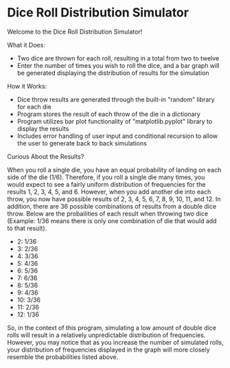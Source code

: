 # Dice Roll Distribution Simulator

Welcome to the Dice Roll Distribution Simulator!

What it Does:
- Two dice are thrown for each roll, resulting in a total from two to twelve
- Enter the number of times you wish to roll the dice, and a bar graph will be generated displaying the distribution of         results for the simulation

How it Works:
- Dice throw results are generated through the built-in "random" library for each die
- Program stores the result of each throw of the die in a dictionary
- Program utilizes bar plot functionality of "matplotlib.pyplot" library to display the results
- Includes error handling of user input and conditional recursion to allow the user to generate back to back simulations

Curious About the Results?

When you roll a single die, you have an equal probability of landing on each side of the die (1/6). Therefore, if you roll a single die many times, you would expect to see a fairly uniform distribution of frequencies for the results 1, 2, 3, 4, 5, and 6. However, when you add another die into each throw, you now have possible results of 2, 3, 4, 5, 6, 7, 8, 9, 10, 11, and 12. In addition, there are 36 possible combinations of results from a double dice throw. Below are the probailities of each result when throwing two dice (Example: 1/36 means there is only one combination of die that would add to that result).

- 2:  1/36
- 3:  2/36 
- 4:  3/36
- 5:  4/36
- 6:  5/36
- 7:  6/36
- 8:  5/36
- 9:  4/36
- 10: 3/36
- 11: 2/36
- 12: 1/36

So, in the context of this program, simulating a low amount of double dice rolls will result in a relatively unpredictable distribution of frequencies. However, you may notice that as you increase the number of simulated rolls, your distribution of frequencies displayed in the graph will more closely resemble the probabilities listed above.
